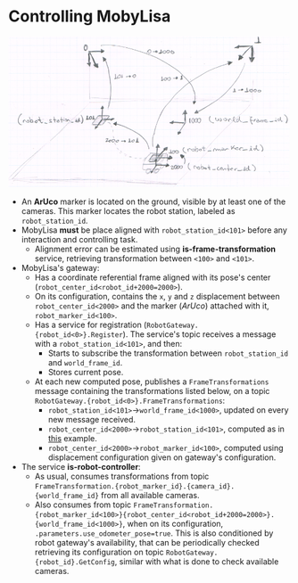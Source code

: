 # Controlling MobyLisa

![alt text](images/mobylisa.png "Mobylisa's controlling diagram")

- An **ArUco** marker is located on the ground, visible by at least one of the cameras. This marker locates the robot station, labeled as `robot_station_id`.
- MobyLisa **must** be place aligned with `robot_station_id<101>` before any interaction and controlling task.
  - Alignment error can be estimated using **is-frame-transformation** service, retrieving transformation between `<100>` and `<101>`.
- MobyLisa's gateway:
  - Has a coordinate referential frame aligned with its pose's center (`robot_center_id<robot_id+2000=2000>`).
  - On its configuration, contains the `x`, `y` and `z` displacement between `robot_center_id<2000>` and the marker (*ArUco*) attached with it, `robot_marker_id<100>`.
  - Has a service for registration (`RobotGateway.{robot_id<0>}.Register`). The service's topic receives a message with a `robot_station_id<101>`, and then:
    - Starts to subscribe the transformation between `robot_station_id` and `world_frame_id`.
    - Stores current pose.
  - At each new computed pose, publishes a `FrameTransformations` message containing the transformations listed below, on a topic `RobotGateway.{robot_id<0>}.FrameTransformations`:
    -  `robot_station_id<101>`→`world_frame_id<1000>`, updated on every new message received.
    -  `robot_center_id<2000>`→`robot_station_id<101>`, computed as in [this](https://github.com/labviros/is-pepper-gateways/blob/master/robot-gateway/driver.py#L158) example.
    -  `robot_center_id<2000>`→`robot_marker_id<100>`, computed using displacement configuration given on gateway's configuration.
- The service **is-robot-controller**:
  - As usual, consumes transformations from topic `FrameTransformation.{robot_marker_id}.{camera_id}.{world_frame_id}` from all available cameras.
  - Also consumes from topic `FrameTransformation.{robot_marker_id<100>}{robot_center_id<robot_id+2000=2000>}.{world_frame_id<1000>}`, when on its configuration, `.parameters.use_odometer_pose=true`. This is also conditioned by robot gateway's availability, that can be periodically checked retrieving its configuration on topic `RobotGateway.{robot_id}.GetConfig`, similar with what is done to check available cameras.